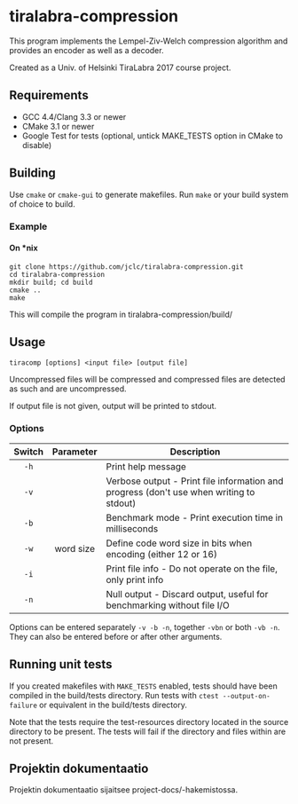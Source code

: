 # tiralabra-compression

This program implements the Lempel-Ziv-Welch compression algorithm and provides an encoder as well as a decoder.

Created as a Univ. of Helsinki TiraLabra 2017 course project.

## Requirements

* GCC 4.4/Clang 3.3 or newer
* CMake 3.1 or newer
* Google Test for tests (optional, untick MAKE_TESTS option in CMake to disable)

## Building

Use `cmake` or `cmake-gui` to generate makefiles. Run `make` or your build system of choice to build.

### Example

#### On \*nix
```
git clone https://github.com/jclc/tiralabra-compression.git
cd tiralabra-compression
mkdir build; cd build
cmake ..
make
```
This will compile the program in tiralabra-compression/build/

## Usage

`tiracomp [options] <input file> [output file]`

Uncompressed files will be compressed and compressed files are detected as such and are uncompressed.

If output file is not given, output will be printed to stdout.

### Options

| Switch | Parameter | Description |
|:------:|:---------:| ----------- |
| `-h`   |           | Print help message |
| `-v`   |           | Verbose output - Print file information and progress (don't use when writing to stdout) |
| `-b`   |           | Benchmark mode - Print execution time in milliseconds |
| `-w`   | word size | Define code word size in bits when encoding (either 12 or 16) |
| `-i`   |           | Print file info - Do not operate on the file, only print info |
| `-n`   |           | Null output - Discard output, useful for benchmarking without file I/O |

Options can be entered separately `-v -b -n`, together `-vbn` or both `-vb -n`. They can also be entered before or after other arguments.

## Running unit tests

If you created makefiles with `MAKE_TESTS` enabled, tests should have been compiled in the build/tests directory. Run tests with `ctest --output-on-failure` or equivalent in the build/tests directory.

Note that the tests require the test-resources directory located in the source directory to be present. The tests will fail if the directory and files within are not present.

## Projektin dokumentaatio

Projektin dokumentaatio sijaitsee project-docs/-hakemistossa.
 
